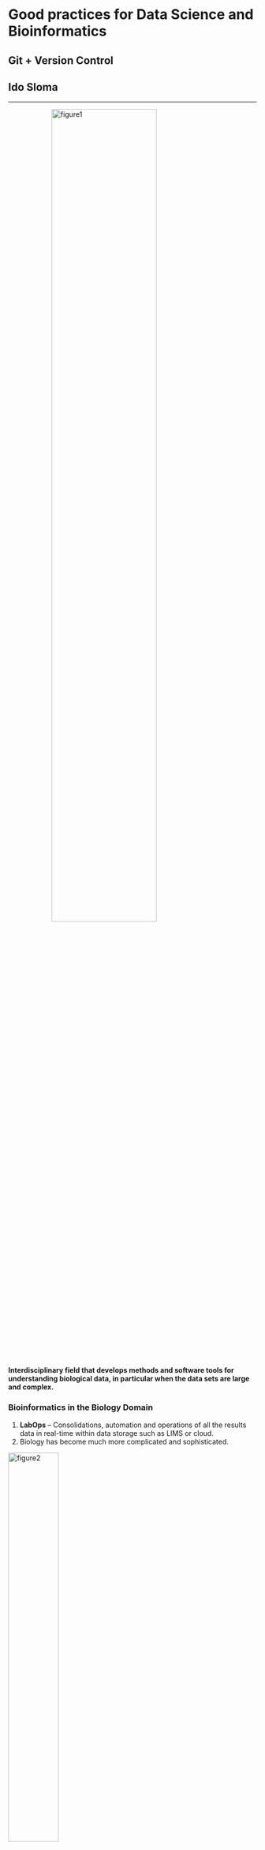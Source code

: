 # Good practices for Data Science and Bioinformatics
## Git + Version Control
## Ido Sloma

---------------------
<img src="https://th.bing.com/th/id/R.9bed9c8dbc91562b70a22f1b94e15055?rik=Pmf4Ucjt2GIH2Q&riu=http%3a%2f%2fmcmero.github.io%2fimages%2fbioinformatics_venn.png&ehk=p2S4eWu9RFAAIHfmCmJ5QDrW9B0tohSK%2bYh%2be7boDZ0%3d&risl=&pid=ImgRaw&r=0&sres=1&sresct=1" alt="figure1"
title="Bioinformatics"
height="65%" width="65%" style="display:block; margin-left:auto; margin-right:auto"/>

**Interdisciplinary field that develops methods and software tools for understanding biological data, in particular when the data sets are large and complex.**

### Bioinformatics in the Biology Domain
1. **LabOps** – Consolidations, automation and operations of all the results data in real-time within data storage such as LIMS or cloud.
2. Biology has become much more complicated and sophisticated.

<img src="https://th.bing.com/th/id/R.c27806bcdbc3d2d8685d62c0dd3bd856?rik=U4BcmTYZJ6SF8A&riu=http%3a%2f%2fmms.businesswire.com%2fmedia%2f20170109006363%2fen%2f563449%2f5%2fNovaSeq6000.jpg&ehk=KM5rc8QqCgZ0nXrNLYc1Y6BmxFKFFCGW1sa6UZMyj2c%3d&risl=&pid=ImgRaw&r=0" alt="figure2"
title="Illumina Introduces the NovaSeq Series"
height="45%" width="45%"
style="display:block;
margin-left:0px;
margin-right:auto"/>

<img src="https://www.fannin.eu/wp-content/uploads/2020/04/Celigo-2-1.jpg" alt="figure3"
title="Celligo Image Cytometer"
height="45%" width="45%"
style="display:block;
margin-left:300px;
margin-right:auto"/>

### The Forbidden Figure

<img src="https://th.bing.com/th/id/OIP.fPumGo5YiKkihMbV1JTl4QHaFj?pid=ImgDet&rs=1" alt="figure4"
title="Forbidden Figure"
height="50%" width="50%"
style="display:block;
margin-left:auto;
margin-right:auto"/>


### We should now look at that…

<img src="https://i0.wp.com/ncbiinsights.ncbi.nlm.nih.gov/wp-content/uploads/2020/06/Sra_growth.png?resize=1200%2C826&ssl=1" alt="figure5"
title="Forbidden Figure"
height="90%" width="90%"
style="display:block;
  margin-left:auto;
  margin-right:auto"/>

NIH’s Sequence Read Archive is the largest, most diverse collection of next generation sequencing data from human, non-human and microbial sources.

_"…SRA currently contains more than 36 petabytes (PB) of data and is projected to grow to 43 PB by 2023. Though the value of this resource grows with each new sample, the exponential growth experienced over the last decade (Right) threatens SRA sustainability. The storage footprint is growing more costly to maintain and the data more difficult to use at scale. The situation has reached a tipping point. SRA must be refactored to support **FAIR data principles** into the future.”_ ([From NCBI Insights]("https://ncbiinsights.ncbi.nlm.nih.gov/2020/06/30/sra-rfi/"))

### FAIR data principles
[FAIR Guiding Principles](https://pubmed.ncbi.nlm.nih.gov/26978244/ "Wilkinson, M. D. et al. The FAIR Guiding Principles for scientific data management and stewardship. Sci. Data 3:160018 doi: 10.1038/sdata.2016.18 (2016")

- The FAIR Guiding Principles
  - **To be Findable**
  - **To be Accessible**
  - **To be Interoperable**
  - **To be Reusable**

### Bioinformatics Methodology

The fact that FAIR principles are applied to the Bioinformatics domain is an example of how this practice dependent on the scaffold’s methodologies.

- Bioinformaticians runs experiments as a **Biologist**.
- Bioinformaticians handles data like **Data Scientists**.
- Bioinformaticians writes tools like **Software developers**.

## Bioinformatics Methodology (software Development)

### 1. Agile Framework

- **AGILE methodology** is a practice that promotes continuous iteration of development and testing throughout the software development lifecycle of the project. In the Agile model, both development and testing activities are concurrent, unlike the **Waterfall model**.

<img src="https://th.bing.com/th/id/R.2bb5f2576ab9767efcf8f8b01cc0eb24?rik=riUa33U0YSucqA&riu=http%3a%2f%2fprojectresources.cdt.ca.gov%2fwp-content%2fuploads%2fsites%2f50%2f2017%2f08%2ftraditional-waterfall-versus-agile.png&ehk=lM57quAL%2bIL3YPF5yre0TZLuxarCAPl3WW422rZBAOA%3d&risl=&pid=ImgRaw&r=0" alt="waterfallVSAgile"
title="image Title"
height="75%" width="75%" style="display:block; margin-left:auto; margin-right:auto"/>

- 75% of the companies in the world apply Agile.

- Biotech recently started to embrace Agile as the main development framework.

#### Agile Values

<img src="https://www.scrumalliance.org/ScrumRedesignDEVSite/media/ScrumAllianceMedia/AgileOrganizations/L_scrum_alliance_website_agile_orgs_infographic_manifesto_1.png" alt="waterfallVSAgile"
title="Agile Values"
height="100%" width="100%" style="display:block; margin-left:auto; margin-right:auto"/>

#### Agile Principles

<img src="https://www.scrumalliance.org/ScrumRedesignDEVSite/media/ScrumAllianceMedia/AgileOrganizations/L_scrum_alliance_website_agile_orgs_infographic_agile_principles_1.png" alt="waterfallVSAgile"
title="Agile Values"
height="100%" width="100%" style="display:block; margin-left:auto; margin-right:auto"/>


- Our highest priority is to satisfy the customer
through early and continuous delivery
of valuable software.

- Welcome changing requirements, even late in
development. Agile processes harness change for
the customer's competitive advantage.

- Deliver working software frequently, from a
couple of weeks to a couple of months, with a
preference to the shorter timescale.

- Business people and developers must work
together daily throughout the project.

- Build projects around motivated individuals.
Give them the environment and support they need,
and trust them to get the job done.

- The most efficient and effective method of
conveying information to and within a development
team is face-to-face conversation.

- Working software is the primary measure of progress.

- Agile processes promote sustainable development.
The sponsors, developers, and users should be able
to maintain a constant pace indefinitely.

- Continuous attention to technical excellence
and good design enhances agility.

- Simplicity--the art of maximizing the amount
of work not done--is essential.

- The best architectures, requirements, and designs
emerge from self-organizing teams.

- At regular intervals, the team reflects on how
to become more effective, then tunes and adjusts
its behavior accordingly.

### 2. Software and System Components

### 3. Code Style

##### Coding is a manifest of your thinking.

1. [**Code style should be constant.**](https://google.github.io/styleguide/)
   1. Python
   2. R
   3. Bash

2. **Code should be well documented.**
   1. [R packages.](https://r-pkgs.org/)
   2. [Python modules and class.](https://www.sphinx-doc.org)
   3. Wiki / ReadMe file.


3. **Evolution of code**
   1. You start by a free monolithic script.
   2. You break to functions.
   3. You document the functions.
   4. Create classes and convert functions to methods.
   5. You test methods and/or functions with **unit tests**.
   6. You provide all of the resources for the code to run.
   7. Container the code with Docker.
   8. Share the code on Github.

## Intro to Git and GitHub

**Git** is software for tracking changes in any set of files, usually used for coordinating work among programmers collaboratively developing source code during software development. Its goals include speed, data integrity, and support for distributed, non-linear workflows (thousands of parallel branches running on different systems).

#### The Story of **Linus Torvalds**

<img src="https://upload.wikimedia.org/wikipedia/commons/thumb/e/e8/Lc3_2018_%28263682303%29_%28cropped%29.jpeg/220px-Lc3_2018_%28263682303%29_%28cropped%29.jpeg" alt="Linus"
title="Linus Torvalds"
height="50%" width="50%"
style="display:block;
margin-left:auto;
margin-right:auto"/>

##### _**"open source is the only right way to do software"**_

